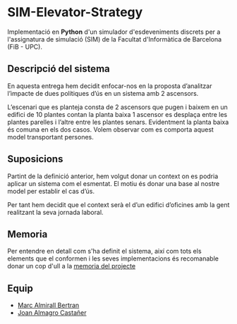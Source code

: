 # SIM-Elevator-Strategy

Implementació en __Python__ d'un simulador d'esdeveniments discrets per a l'assignatura de simulació (SIM) de la Facultat d'Informàtica de Barcelona (FiB - UPC).

## Descripció del sistema

En aquesta entrega hem decidit enfocar-nos en la proposta d’analitzar l’impacte de dues polítiques d’ús en un sistema amb 2 ascensors.

L’escenari que es planteja consta de 2 ascensors que pugen i baixem en un edifici de 10 plantes contan la planta baixa 1 ascensor es desplaça entre les plantes parelles i l’altre entre les plantes senars. Evidentment la planta baixa és comuna en els dos casos. Volem observar com es comporta aquest model transportant persones.

## Suposicions

Partint de la definició anterior, hem volgut donar un context on es podria aplicar un sistema com el esmentat. El motiu és donar una base al nostre model per establir el cas d’ús.

Per tant hem decidit que el context serà el d’un edifici d’oficines amb la gent realitzant la seva jornada laboral.

## Memoria

Per entendre en detall com s'ha definit el sistema, així com tots els elements que el conformen i les seves implementacions és recomanable donar un cop d'ull a la [memoria del projecte](./Memoria.pdf)

## Equip

- [Marc Almirall Bertran](https://github.com/Bakanalmi)
- [Joan Almagro Castañer](https://github.com/joanalmagro)
